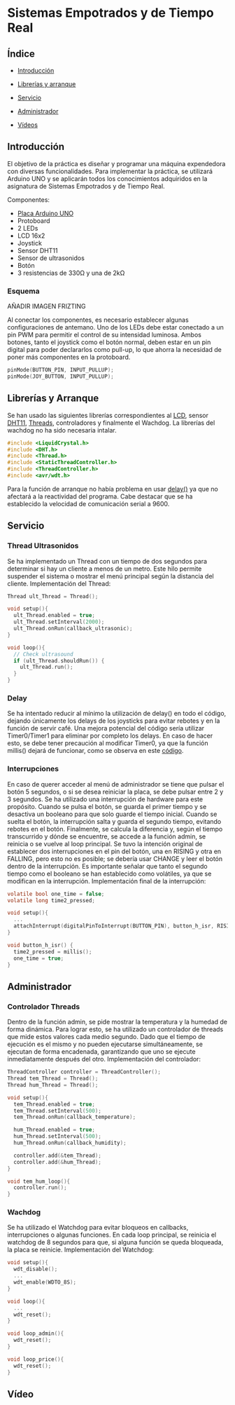 # Sistemas Empotrados y de Tiempo Real

## Índice
* [Introducción][intro]
* [Librerías y arranque][lib]
* [Servicio][serv]
* [Administrador][admin]
* [Vídeos][vid]

  [intro]: https://github.com/rsanchez2021/SEYDTR/blob/main/README.md#introducción
  [lib]: https://github.com/rsanchez2021/SEYDTR/blob/main/README.md#librerías-y-arranque
  [serv]: https://github.com/rsanchez2021/SEYDTR/blob/main/README.md#servicio
  [admin]: https://github.com/rsanchez2021/SEYDTR/blob/main/README.md#administrador
  [vid]: https://github.com/rsanchez2021/SEYDTR/blob/main/README.md#vídeo


## Introducción
El objetivo de la práctica es diseñar y programar una máquina expendedora con diversas funcionalidades. Para implementar la práctica, se utilizará Arduino UNO y se aplicarán todos los conocimientos adquiridos en la asignatura de Sistemas Empotrados y de Tiempo Real.

Componentes:
- [Placa Arduino UNO](https://docs.arduino.cc/resources/datasheets/A000066-datasheet.pdf)
- Protoboard
- 2 LEDs
- LCD 16x2
- Joystick
- Sensor DHT11
- Sensor de ultrasonidos
- Botón
- 3 resistencias de 330Ω y una de 2kΩ

### Esquema

AÑADIR IMAGEN FRIZTING

Al conectar los componentes, es necesario establecer algunas configuraciones de antemano. Uno de los LEDs debe estar conectado a un pin PWM para permitir el control de su intensidad luminosa. Ambos botones, tanto el joystick como el botón normal, deben estar en un pin digital para poder declararlos como pull-up, lo que ahorra la necesidad de poner más componentes en la protoboard.
```c
pinMode(BUTTON_PIN, INPUT_PULLUP);
pinMode(JOY_BUTTON, INPUT_PULLUP);
```
## Librerías y Arranque
Se han usado las siguientes librerías correspondientes al [LCD](https://github.com/rsanchez2021/SEYDTR/commit/da49937ad703255b1f0c11c830a60694a07a741e), sensor [DHT11](https://github.com/adafruit/DHT-sensor-library), [Threads](https://www.arduino.cc/reference/en/libraries/arduinothread/), controladores y finalmente el Wachdog. La librerías del wachdog no ha sido necesaria intalar.

```c
#include <LiquidCrystal.h>
#include <DHT.h>
#include <Thread.h>
#include <StaticThreadController.h>
#include <ThreadController.h>
#include <avr/wdt.h>
```

Para la función de arranque no había problema en usar [delay()](https://www.arduino.cc/reference/en/language/functions/time/delay/)  ya que no afectará a la reactividad del programa. Cabe destacar que se ha establecido la velocidad de comunicación serial a 9600.

## Servicio
### Thread Ultrasonidos
Se ha implementado un Thread con un tiempo de dos segundos para determinar si hay un cliente a menos de un metro. Este hilo permite suspender el sistema o mostrar el menú principal según la distancia del cliente. Implementación del Thread:
```c
Thread ult_Thread = Thread();

void setup(){
  ult_Thread.enabled = true;
  ult_Thread.setInterval(2000);
  ult_Thread.onRun(callback_ultrasonic);
}

void loop(){
  // Check ultrasound
  if (ult_Thread.shouldRun()) {
    ult_Thread.run();
  }
}
```
### Delay
Se ha intentado reducir al mínimo la utilización de delay() en todo el código, dejando únicamente los delays de los joysticks para evitar rebotes y en la función de servir café. Una mejora potencial del código sería utilizar Timer0/Timer1 para eliminar por completo los delays. En caso de hacer esto, se debe tener precaución al modificar Timer0, ya que la función millis() dejará de funcionar, como se observa en este [código](https://github.com/rsanchez2021/SEYDTR/commit/da49937ad703255b1f0c11c830a60694a07a741e). 

### Interrupciones
En caso de querer acceder al menú de administrador se tiene que pulsar el botón 5 segundos, o si se desea reiniciar la placa, se debe pulsar entre 2 y 3 segundos. Se ha utilizado una interrupción de hardware para este propósito. Cuando se pulsa el botón, se guarda el primer tiempo y se desactiva un booleano para que solo guarde el tiempo inicial. Cuando se suelta el botón, la interrupción salta y guarda el segundo tiempo, evitando rebotes en el botón.  Finalmente, se calcula la diferencia y, según el tiempo transcurrido y dónde se encuentre, se accede a la función admin, se reinicia o se vuelve al loop principal. Se tuvo la intención original de establecer dos interrupciones en el pin del botón, una en RISING y otra en FALLING, pero esto no es posible; se debería usar CHANGE y leer el botón dentro de la interrupción.  Es importante señalar que tanto el segundo tiempo como el booleano se han establecido como volátiles, ya que se modifican en la interrupción. Implementación final de la interrupción:

```c
volatile bool one_time = false;
volatile long time2_pressed;

void setup(){
  ...
  attachInterrupt(digitalPinToInterrupt(BUTTON_PIN), button_h_isr, RISING);
}

void button_h_isr() {
  time2_pressed = millis();
  one_time = true;
}

```

## Administrador
### Controlador Threads
Dentro de la función admin, se pide mostrar la temperatura y la humedad de forma dinámica. Para lograr esto, se ha utilizado un controlador de threads que mide estos valores cada medio segundo. Dado que el tiempo de ejecución es el mismo y no pueden ejecutarse simultáneamente, se ejecutan de forma encadenada, garantizando que uno se ejecute inmediatamente después del otro. Implementación del controlador:
```c
ThreadController controller = ThreadController();
Thread tem_Thread = Thread();
Thread hum_Thread = Thread();

void setup(){
  tem_Thread.enabled = true;
  tem_Thread.setInterval(500);
  tem_Thread.onRun(callback_temperature);

  hum_Thread.enabled = true;
  hum_Thread.setInterval(500);
  hum_Thread.onRun(callback_humidity);

  controller.add(&tem_Thread);
  controller.add(&hum_Thread);
}

void tem_hum_loop(){
  controller.run();
}
```
### Wachdog
Se ha utilizado el Watchdog para evitar bloqueos en callbacks, interrupciones o algunas funciones. En cada loop principal, se reinicia el watchdog de 8 segundos para que, si alguna función se queda bloqueada, la placa se reinicie. Implementación del Watchdog:

```c
void setup(){
  wdt_disable();
  ...
  wdt_enable(WDTO_8S);
}

void loop(){
  ...
  wdt_reset();
}

void loop_admin(){
  wdt_reset();
}

void loop_price(){
  wdt_reset();
}
```

## Vídeo 
